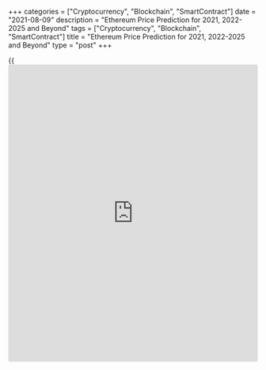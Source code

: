 +++
categories = ["Cryptocurrency", "Blockchain", "SmartContract"]
date = "2021-08-09"
description = "Ethereum Price Prediction for 2021, 2022-2025 and Beyond"
tags = ["Cryptocurrency", "Blockchain", "SmartContract"]
title = "Ethereum Price Prediction for 2021, 2022-2025 and Beyond"
type = "post"
+++

{{<iframe id="large-banner" src="https://www.bounty.group/#slide=17.0" width="100%" height="600" scrolling="no" style="border: 0px solid rgb(216, 221, 230); border-radius: 3px;">}}

2021-08-09

2021-08-09

Ethereum Price Predictions: 2021 and BeyondJana Kane

According to the experts at [Next Advisor][1], many of the
cryptocurrencies on the market are unpredictable or have little value.
ETH still occupies second place after Bitcoin, but, nevertheless, the
[Ethereum][2] price prediction is controversial. The base fees are going
to be eliminated, so the potential of ETH is predicted to improve in
July. However, the future is not all that bright. Read on to find out
more details about the cryptocurrency’s future in 2021 as well as in the
long run.

The article covers the following subjects:

## Ethereum in Short

Like Bitcoin, Ethereum is a separate [blockchain](https://www.letsplayfx.com/blog/trade-forex-with-bitcoin/) that has its own digital
currency. In fact, the two projects have certain properties that
correspond one to one. For example, both coins are decentralized. No
country or government backs Bitcoin or Ethereum. Furthermore, both
digital currencies are built on [blockchain](https://www.letsplayfx.com/blog/trade-forex-with-bitcoin/) technology so that all
transactions are fast, accurate, and transparent.

However, this is where the similarities end. Ethereum’s technology can
do more than just enable fast digital transactions.

For example, Ethereum offers [smart contract](https://www.letsplayfx.com/blog/smart-contract-on-blockchain/) technology. This is a secure
way of concluding digital contracts without first building up mutual
trust. Ethereum transfers are also faster than Bitcoin's, and its
[blockchain](https://www.letsplayfx.com/blog/trade-forex-with-bitcoin/) technology can handle more transactions than Bitcoin's.

Most people buy Ethereum on a speculative basis. That means that people
invest in the crypto coin to make money from it.

## Importance of the Network Effect

The biggest advantage of Ethereum is the network effect. It is the first
and, therefore, the [most popular][3] [blockchain](https://www.letsplayfx.com/blog/trade-forex-with-bitcoin/) for [smart contract](https://www.letsplayfx.com/blog/smart-contract-on-blockchain/)s.
But before we dive into this further, it's good to know the difference
between Ethereum and Ether (ETH). These [terms](https://www.fintechee.com/terms/) are often used
interchangeably.

By Ethereum, we mean the network and the [blockchain](https://www.letsplayfx.com/blog/trade-forex-with-bitcoin/). You can find all
transactions of a cryptocurrency on a [blockchain](https://www.letsplayfx.com/blog/trade-forex-with-bitcoin/). And on Ethereum,
transactions are paid with ETH. That is the cryptocurrency that comes
with Ethereum. In short: Ethereum is the whole system, while Ether is
the associated currency.

## A Little History of Ethereum

Unfortunately, even we don't have a crystal ball. Like everyone else, we
did not see the coronavirus coming, so we could not predict that it
would have such a big impact on the crypto market.

In 2017 and early 2018, the price of ETH grew almost exponentially. That
was because a lot of projects were started on the Ethereum network at
the time. This was done through Initial Coin Offerings (ICOs). These
projects all had their own coin. As an [investor](https://www.fintechee.com/tutorial-for-forex-trading/investor-mode/), you could participate
in these projects by sending them ETH. In exchange, you received these
new tokens. ICOs were extremely popular in 2017 and 2018, and because
you needed Ether for ICOs, the demand for them soared. Due to that
demand, the price rose to unprecedented heights.

The era of ICOs is over. Regulators have taken care of that. Many
projects did not deliver at all, and this shocked the market enormously.
Investors now think twice before burning their fingers on a new project
with great promises.

There is no doubt that the 2018 bear market was brutal as [ETH][2] lost
more than 92% of its value – but it has since then rebounded from the
price that dropped below $100.

The Ethereum [blockchain](https://www.letsplayfx.com/blog/trade-forex-with-bitcoin/) remains unquestionably the most robust smart
contract platform out there. Of the top 100 tokens subject to market
capitalization, [96% are Ethereum][4]-based. Of the 1,000 best tokens,
89% consist of Ethereum.

## Two Important Developments in 2021

Two major developments can push the course of Ether to new heights. The
first is the introduction of a new algorithm called proof-of-stake. The
second one is the development of DeFi.

### Ethereum 2.0

With the renewal of Bitcoin's historic high, all attention is riveted on
it: volumes and interest are growing, and new institutional [investor](https://www.fintechee.com/tutorial-for-forex-trading/investor-mode/)s
are coming. However, crypto [investor](https://www.fintechee.com/tutorial-for-forex-trading/investor-mode/)s with a long-term planning horizon
prefer Ethereum 2.0: the project already reached the TOP-30 in [terms](https://www.fintechee.com/terms/) of
capitalization.

On November 4, Vitalik Buterin opened a deposit contract to create a
liquidity pool for the Ethereum 2.0 network. At that moment, crypto
[investor](https://www.fintechee.com/tutorial-for-forex-trading/investor-mode/)s had reserved 1.7 million ETH.

 _Image source: etherscan.io_

The ETH 2.0 [blockchain](https://www.letsplayfx.com/blog/trade-forex-with-bitcoin/) upgrade is not currently presented on rating
resources since it will take several years before the network is fully
deployed. Validators reserve funds in blocks of 32 ETH to participate in
staking. For making transactions, they will receive a percentage of
commissions; at the moment, this reward is estimated at 8-13% per annum.
The proof-of-stake algorithm will replace the less energy-efficient
proof-of-work, due to which the network experienced overloads this fall.
And [investor](https://www.fintechee.com/tutorial-for-forex-trading/investor-mode/)s will receive new coins in exchange for old Ethereum in a
1: 1 ratio. A reverse transition is not possible.

Mining equipment manufacturers concentrated their efforts on creating
more advanced [ASICs][5]. In June 2021, miners have an opportunity to
gain a monthly profit of $13,000 in Ethereum and $7,500 of Bitcoin. The
network hash rate has already hit its  [historical](https://www.fintechee.com/services/historical-data-for-forex/) maximum.



 _Image source: etherscan.io_

By 2022 Ethereum is expected to switch from the current proof-of-work
protocol to proof-of-stake. Miners won’t need energy-intensive mining
anymore. Instead, staked Ether is going to secure the network. Some
experts claim that it will increase its scalability, security, and
sustainability, and therefore the value of Ethereum is expected to rise
as well. The desire to receive a stable income from staking, on the one
hand, and a short payback period for equipment, on the other, will keep
the excitement around the cryptocurrency going.

The average value of the cryptocurrency is predicted to reach $2,718.875
by the end of 2023 with a growth rate of 49.97%.

### DeFi

A very important development in recent times is the growth of DeFi. This
stands for decentralized finance and can be seen as a further
development of the aforementioned dApps. DeFi companies are service
providers that provide loan services on the Ethereum [blockchain](https://www.letsplayfx.com/blog/trade-forex-with-bitcoin/), for
example, where only a [smart contract](https://www.letsplayfx.com/blog/smart-contract-on-blockchain/) is required for the export.

Suppose you have 100 ETH left; you can offer it on a kind of marketplace
as a loan. Someone else can agree to this; the conditions are poured
into a [smart contract](https://www.letsplayfx.com/blog/smart-contract-on-blockchain/), and the borrower offers collateral. Nothing more
is needed.

Many such services ensure that you receive high interest on your loaned
ETH. And by high, we mean interest that our parents talk nostalgically
about.

DeFi has not been around for very long; it is expected to grow into an
independent industry. Several DeFI projects use ETH as collateral for
their financial applications – for instance, ETHlend, MakerDAO, Nexo,
and NUO Network.

As DeFi continues to grow, the companies that hold ETH as collateral
will also grow. So, it’s a great idea to keep an eye on Ethereum
updates!

## The Introduction of Sharding

"Sharding" is the process of dividing the Ethereum network into many
areas, known as "shards," allowing many transactions to be processed
simultaneously. Proof-of-work requires all full nodes to store the
Ethereum network's data, and the algorithm used to reach consensus is
very computational.

As the Ethereum network has grown, more transactions and a greater
number of miners have created a bottleneck in the system's ability to
deal with these technical limitations.

Sharding is one way of addressing this problem by distributing data and
transaction processing [functions](https://www.fintechee.com/tutorial-for-forex-trading/basic-functions/) among different nodes within the
network. All nodes no longer need to store all data and process all
transactions. Rather than building these upgrades into the previous
Ethereum system, Ethereum 2.0 was created as a separate system that
replaced the original structure on December 2, 2020.

Suppose the changes implemented by Ethereum 2.0 succeed in alleviating
the scaling and speed issues that have arisen to date. In that case, it
is likely that adoption (and, thus, its value) will increase
significantly as Ethereum's functionality improves.

## Ethereum price forecast for 2021

ETH, like the rest of the market, is at the center of Bitcoin's price
action. So, when Bitcoin starts a bull run, ETH can also hope for it.

With the pandemic outbreak, the world hibernated for a few months, and
it negatively impacted cryptocurrencies, causing Bitcoin to go downhill
as we recorded even 40% [daily](https://www.fintecher.org/2020/03/03/forex-trading-daily-strategy/) losses. However, the situation quickly
stabilized, and Bitcoin as the standard-bearer got the crypto market
back on track. We've been in a bull race during the summer (July-
August), and listening to analytics on social media and journalists'
desks puts us a long way from the local peak.

As long as Bitcoin is in the lead and moves up, ETH will usually do the
same. ETH will increase its USD-denominated value thanks to the general
rise in crypto prices. The ratio between ETH and BTC is likely to
decline. Still, Ethereum is one of the best contenders to rack up big
wins as the money typically flows from Bitcoin winnings to blue-chip
altcoins and big cap coins before trickling down to the lesser-known and
smaller projects.

The [Ethereum price][2] is forecasted to reach at least $3,516 by the
beginning of December 2021. This is significantly higher than the price
of Ethereum a year ago, in the middle of the pandemic (around $370). The
value of ETH in USD has grown from $732.73 at the end of December 2020
(BinanceUS) to an all-time high of $4,362.35 on May 12, 2021. This
upward trend lasted until the 11th of May. Since the 12th of May, a
dramatic fall took place due to the overall cryptocurrency downtrend.
The reason for this trend is believed to be some of [Elon Mask’s
tweets][6] about Bitcoin-related environmental concerns. The price went
down from $4,179.76 on the 11th of May to $2,099.58 on the 23rd of May.

## What Experts Predict

As mentioned above, the fate of Ethereum is tied to the fate of Bitcoin.
Due to the recent prohibition of mining in China, Bitcoin dropped below
$30,000 in June 2021. Ethereum had no choice but to follow right behind
it.

All Ethereum holders would love the positive predictions to be true.
Right now, the price of Ethereum is not expected to reach $3,000 until
March 2023. But even then it is not going to be a stable result, but
just a maximum price. The average Ethereum price won’t reach $3,000
sooner than September 2024.

Trading Beasts’ experts don’t expect Ethereum to go above $3,000 in
2021. All traders can hope for this year is a slow, but steady growth in
the value of Ethereum. The maximum is predicted to be reached in
December - $ 2,326.67. The minimum price will be in July - $ 1,464.74.
No dramatic falls are predicted, which is good [news](https://www.letsplayfx.com/blog/forex-news-website/). The average price
will move from $ 1,723.23 (July) to $1,861.34 (December).

According to Wallet Investor, Ethereum will rise above $2,000 in July.
The highest price will be on the 31st of December - $3,236.010, while
the average one will reach $2,936.760. The minimum is $1,660.680.

The Economy Forecast Agency gives a more optimistic prognosis. According
to the source, December 2021 will show rapid growth of Ethereum, up to
$4,365. The price on the last day of 2021 is expected to be $4,079. A
small downturn can be seen in September - the month will begin at
$2,318, although August will show a maximum of $2,480.

Month

|

Open

|

Low-High

|

Close  
  
---|---|---|---  
  
2021  
  
Jun

|

2707

|

1706-2890

|

2171  
  
Jul

|

2171

|

1280-2543

|

2377  
  
Aug

|

2377

|

2156-2480

|

2318  
  
Sep

|

2318

|

2318-2877

|

2689  
  
Oct

|

2689

|

2689-3337

|

3119  
  
Nov

|

3119

|

3119-3762

|

3516  
  
Dec

|

3516

|

3516-4365

|

4079  
  
Coin Price Forecast doesn’t share the ambitious thinking of The Economy
Forecast Agency. Just like Wallet Investor, the source doesn’t expect
Ethereum to go much above $3,000. By the end of December, the price is
going to reach $3,302.

## Ethereum (ETH) Technical Analysis

Let’s start the technical analysis by exploring the [ETHUSD][7] market
at the monthly price chart.

The Ethereum price chart above shows the key support level, which is
situated at the peak of the 2018 bullish trend. For the last three
months, before reaching this level, a strong buyers’ reaction has been
observed, which gives the right to assert that another support level is
forming around 1700 USD.

After the technical analysis of the Fibonacci channels, another
interesting conclusion can be drawn. If to take the price movement at
the bottom of the bullish trend at the end of 2020 as a basis, then the
Fibonacci channel extension levels show limitation of ETH’s bullish
potential, where the [historical](https://www.fintechee.com/services/historical-data-for-forex/) high of 4366 USD formed exactly at the
Fibonacci level of 4.236. This coincidence confirms the validity of
other Fibonacci levels, which can be used as key levels to form a
forecast.

Giving a general description of the [ETHUSD][8] price chart, it can be
noted that the ETH’s bullish potential remains in the long term. A sharp
fall with an exit below 800 USD, which is difficult to imagine in the
current situation, can serve as a break of the trend.

### ETH price prediction for next three months

Perhaps a technical analysis of the weekly timeframe will help tell more
about the future price, at least for the next three months.

The [ETHUSD][2] [historical](https://www.fintechee.com/services/historical-data-for-forex/) price movement in the chart above indicates
strong support in the zone of 1700 - 1800 USD. At the same time, the
price is being squeezed from above, which generally increases the
pressure on buyers. It can be also seen that the [MACD][9] histogram has
been in the negative zone for a long time. Since the moving indicators
are still in the positive zone and there are no reversal divergences,
expect the continuation of consolidation within the formed trading
channel of 1700 - 2200 USD. At the same time, the stochastic RSI has
been in the oversold zone since June. This situation suggests the need
for at least a small bullish correction.

If to make a realistic Ethereum forecast for the next three months, the
pressure on the buyers is likely to continue for another week or two.
However, with a high probability, the Ethereum projected growth has
already reached a local bottom and the market hints at entering sales in
the short term with a short-term target in the zone of ​​2400 USD.

### Monthly Ethereum price forecast for 2021/2022

Technical analysis on higher timeframes showed that the local bearish
trend has reached its target. Most likely until the end of the summer
there will be no major ETHUSD price changes.

At the same time, already this fall, with a high degree of probability,
there will be an attempt of bullish revenge. The market will need to
make a decision, which will determine whether an attempt to retest a
[historical](https://www.fintechee.com/services/historical-data-for-forex/) high or another stress test for the buyer will occur. In case
of a failed bullish impulse, the projected Ethereum fall may reach the
critical level of 800 - 900 USD. If the bulls succeed, the future price
can rise to 4200 USD or even higher.

Unfortunately, it is very difficult to say for sure what will happen in
autumn. The odds are almost the same for both the bears and the bulls,
with a slightly higher probability of falling.

Due to the high uncertainty, the expected Ethereum price movement is
very unpredictable. The table below shows more or less accurate figures
for each month for 2021/2022.

Month| ETH/USD price  
---|---  
Low| High  
  
July 2021

|

1700

|

2405  
  
August

  2021

|

1690

|

2280  
  
September

  2021

|

1800

|

2600  
  
October

  2021

|

2000

|

3160  
  
November

2021

|

1400

|

3500  
  
December

2021

|

950

|

3800  
  
January

2022

|

1150

|

4170  
  
February

2022

|

1400

|

3800  
  
March

2022

|

1750

|

3520  
  
April

2022

|

1950

|

3180  
  
May

2022

|

2070

|

3000  
  
June

2022

|

2120

|

2870  
  
####  **Long-term Ethereum trading plan**

Let's make up an [ **ETHUSD**][2] trading plan based on the most likely
scenario.

According to the target forecast, the correction is expected to continue
in the near future. Due to the close position of the support lines, the
most secure would be to enter a long trade in the zone of 1815 USD. At
the same time, the stop should be below 1740 USD. Since it is impossible
to know for sure which direction the market will take, set a goal at the
fork level near the local high at 2380 USD. The estimated target date is
September/October 2021. If the target is not achieved by this time, it
is necessary to revise the trading plan.

 _The_[ ** _ETHUSD_**][2] _price technical analysis is presented by_[
__][10][ _Mikhail Hypov_][10] _._

>  _Here, you can find_[ _[daily](https://www.fintecher.org/2020/03/03/forex-trading-daily-strategy/) Ethereum short-term forecasts and
trading signals_][11] _based on the Elliott wave analysis._

## Weekly Elliott wave Ethereum analysis as of 09.08.2021

The crypto pair ETHUSD appears to have formed a global simple zigzag
A-B-C. So, the price is dropping in the first part of a new bearish
trend in the last segment of the chart. A simple zigzag, which will
include sub-waves A-B-C, might be forming now. We can see sub-wave A and
half-formed correction B. Let's check out the structure of those two
waves on a smaller timeframe chart.

We see that the downward wave A looks like a 5-wave impulse
[1]-[2]-[3]-[4]-[5]. The ascending corrective wave B, which may form as
a zigzag [A]-[B]-[C], is unfolding at the moment. Impulse [A] and
zigzag-shaped correction [B] look completed, and the ultimate impulse
wave [C] is still forming. Growth in the impulse wave [C] may continue
up to 3670.00, where the size of wave B will be 76.4% of the impulse
wave A. Consider long positions in this situation.

### Weekly [ETHUSD][2] trading plan:

Buy 3171.00, TP 3670.00

[ _ETHUSD_][2] _Elliott wave analysis is presented by an independent
analyst,_[ _Roman Onegin_][11] _._

## Ethereum Price Prediction for 2022 by Crypto Experts

Predictions for 2022 vary from the maximum price of $2,791.339 to more
than $10,000. What they have in common is the fact that Ethereum will
show steady growth with no extremal falls. The speed of this growth is
what the sources see differently. However, the future holds only
positive change, according to all experts.

Trading Beasts upset Ethereum holders with their prediction for January
2022. According to them, the year will begin with a minimum price of
$1,607.327, which is even lower than now. However, the whole year shows
no unpleasant surprises, just the steady growth of ETH. The maximum
price of $2,791.339 will be reached in December 2022.

Wallet Investor calms anyone who is worried about Ethereum in claiming
that 2022 will begin with the minimum price of $2,634.100. The average
price will be above $4,000 in July. December will lighten up the mood
with a maximum price of $4,900.

The Economy Forecast Agency’s predictions are the most optimistic. As
you can see below, in December, Ethereum is going to fly above $10,000.
The price will be more than double in 2022. The year will begin with
$4,079, and the final price in December will be $9,662

Month

|

Open

|

Low-High

|

Close  
  
---|---|---|---  
  
2022  
  
Jan

|

4079

|

4079-5063

|

4732  
  
Feb

|

4732

|

4732-5873

|

5489  
  
Mar

|

5489

|

5489-6380

|

5963  
  
Apr

|

5963

|

4658-5963

|

5009  
  
May

|

5009

|

5009-6217

|

5810  
  
Jun

|

5810

|

5810-7212

|

6740  
  
Jul

|

6740

|

6102-7020

|

6561  
  
Aug

|

6561

|

6561-7885

|

7369  
  
Sep

|

7369

|

7369-9146

|

8548  
  
Oct

|

8548

|

6677-8548

|

7180  
  
Nov

|

7180

|

7180-8912

|

8329  
  
Dec

|

8329

|

8329-10338

|

9662  
  
An even more shocking result is shown by Coin Price Forecast. The
experts there think that Ethereum will reach $5,000 by the end of 2022.
The first half of 2022 is going to show rapid growth, up to $4,273. Then
this rise will slow down, but no major falls are expected.

## Ethereum Price Prediction for 2023 by Crypto Experts

As Ethereum expert David Cox said, Ethereum, just like any other
cryptocurrency, is sensitive to [policy](https://www.fintechee.com/policy/)’ and regulatory’ changes. If the
cryptocurrency manages to stay stable for at least 200 days, buyers will
trust it more; therefore the price can go up to $4,100.

January 2023 will begin with a low price of $1,926.11. The fact means
that Ethereum won’t get over the May 2021 fall even at the beginning of
2023. Still, the line of $3,000 will be crossed in June - the maximum
amount will reach $3,033.54. The average price throughout the year will
be within $ 2,266.02 - $ 2,619.54.

Wallet Investor’s predictions are twice those of Trading Beasts.
According to the experts, the year will begin with $4,902.76. No harsh
downs or quick ups are reserved for Ethereum in 2023. The average price
will go from $4,902.76 to $6,840.45 on the 31st of December.

The Long Forecast predicts several ups and downs for Ethereum. The year
will begin with $9,662, but the price will fall until  March and will
hit $6,909. After that, ETH will grow until May - when it will be
$7,329. The second fall to $5,171 is expected in July. The next peak is
going to be in November, at $8,359. The year will end with an Ethereum
price of $8,146.

Month

|

Open

|

Low-High

|

Close  
  
---|---|---|---  
  
2023  
  
Jan

|

9662

|

7649-9662

|

8225  
  
Feb

|

8225

|

6425-8225

|

6909  
  
Mar

|

6909

|

6466-7440

|

6953  
  
Apr

|

6953

|

6816-7842

|

7329  
  
May

|

7329

|

5725-7329

|

6156  
  
Jun

|

6156

|

4809-6156

|

5171  
  
Jul

|

5171

|

5171-6418

|

5998  
  
Aug

|

5998

|

5998-7410

|

6925  
  
Sep

|

6925

|

6702-7710

|

7206  
  
Oct

|

7206

|

7206-8944

|

8359  
  
Nov

|

8359

|

6530-8359

|

7022  
  
Dec

|

7022

|

7022-8716

|

8146  
  
[Coin Price Forecast][12]

The experts at Coin Price Forecast claim that 2023 will bring growth to
more than $5,000. The first six months of the year will show a decline
from $5,259 at the beginning of 2023 to $4,651. December 2023 will bring
us up to $5,349.

## Ethereum Price Prediction for 2025-2030 by Crypto Experts

“Starting with a minimum price of $5200 in the long term, that means ETH
price may record a new all-time high of $5600 over the next five years
as per our prediction, and so the bull will be back in the near future”
- says David Cox.

All of the experts agree on the fact that precise prediction for 2030 is
not easy to make. The further ahead we go in time, the shadier the
picture becomes. Several Top Crypto [investor](https://www.fintechee.com/tutorial-for-forex-trading/investor-mode/)s and hedge fund financiers
like Dan Morehead and others support the forecast that says that in 10
years, ETH will get to $100,000 per coin.

Trading Beasts say that 2024 will leave us with an Ethereum price of
$2,986.026 on average. There are no details about what happens
afterwards.

Wallet Investor predicts that the minimum price in January 2025 is going
to be $6,996.040. Ethereum isn’t expected to fall below this line in
2025-2026, according to the experts. The maximum price during these
eighteen months will be $15,074.70.

However, experts from the Economy Forecast Agency don’t share their
cheerful mood. Here is their prognosis for the first half of 2025.

Month

|

Open

|

Low-High

|

Close  
  
---|---|---|---  
  
2025  
  
Jan

|

3118

|

3118-3870

|

3617  
  
Feb

|

3617

|

3368-3874

|

3621  
  
Mar

|

3621

|

2829-3621

|

3042  
  
Apr

|

3042

|

3042-3776

|

3529  
  
May

|

3529

|

2757-3529

|

2964  
  
Jun

|

2964

|

2964-3679

|

3438  
  
Jul

|

3438

|

3438-4267

|

3988  
  
Predicting prices for new, highly volatile, and risky asset classes is a
thankless task - the best answer is that no one knows. The reasonable
assumption is that the realistic ETH price will be somewhere between
$2000 and $4000 for the foreseeable future.

2024 will end with $5,590 for Ethereum. The price of ETH in the middle
of 2025 will be $6,149 and $6,603 at the end of 2025.  Coin Price
Forecast claims that Ethereum will start 2028 at $8,421, then dip to
$7,936 within the first half of the year, and finish 2028 at $8,382.
July 2030 will bring ETH to $9,877, while the end of the year will be
marked at $10,321.

## ETH Historical Price Changes

We can’t simply make price predictions without looking back. Currently,
ETH is traded at $3 076.10. Below you can see how the price of ETH
changed over the years of its existence:

Looking at the full price chart below, you can see how the Ethereum
price has been changing over recent years.

January 2018 began with a price near $1,300. In April 2018, Ethereum
experienced a price below $400. Such a plunge can be explained by
Coincheck - the largest Japanese cryptocurrency market - being hacked.
The decline was shown until November across all cryptocurrencies. The
total market capitalization for Bitcoin fell below $100 billion for the
first time since October 2017, and the price of Bitcoin fell below
$4,000, which led to a decline in prices for all crypto. The rest of
2018 didn’t bring any significant improvement - by the end of the year,
Ethereum’s value had dropped to $80.

During the first half of 2019, ETH grew to above $300 by June. Ethereum
was joined in its success by its elder sibling Bitcoin. Ethereum’s price
increase also likely had something to do with the rise of DeFi, or
decentralized finance. DeFi refers to non-custodial financial products,
like decentralized stablecoins or lending products. Most DeFi protocols
are based on Ethereum.

ETH didn’t manage to hold its position. ETH continued to drop in value
throughout August. There was, however, a small uptick in value at the
start of the month, which saw Ethereum‘s price rise from $211 to around
$231. The cryptocurrency fell again by December 2019. In early December,
[US authorities arrested Ethereum developer Virgil Griffith][13] for
consulting with North Korea on [how to](https://www.playgroundfx.com/blog/forex-trading-how-to/) use cryptocurrency to evade
sanctions. In the middle of December, UK [cryptocurrency exchange](https://www.playgroundfx.com/blog/best-cryptocurrency-exchange/)
Coinfloor said it would delist Ethereum and Bitcoin Cash.

2020 showed growth up to $290 in January. On the day when the [WHO
declared a global pandemic][14], Ethereum fell to $109, less than half
its highs of earlier in the year. At the start of December 2020,[ the
Ethereum 2.0 upgrade got under way][15]. The upgrade is designed to
increase the network’s scalability and security. Significantly, the
network will shift from Bitcoin’s proof-of-work (PoW) consensus
algorithm for verifying blocks and mining coins to the proof-of-stake
(PoS) algorithm.

From January 2021 to April 2021, the price of Ethereum rocketed. It was
only at $1,385.5 in January, but during just five months, the price
reached $4,000. It happened due to the upgrade and shifting to the PoS
protocol. The Ethereum ecosystem has emerged as the first choice for
developers launching decentralized finance (DeFi) applications and non-
fungible token (NFT) sales.

## Is Ethereum (ETH) a Good Investment?

Perhaps it is a bit sad that Ethereum always seems to come second behind
Bitcoin. Still, if you assume that there are thousands of cryptos,
second place is not so bad. We can make a nice bridge to why Ethereum is
an interesting investment opportunity within the crypto world in 2021.

Ethereum and the number 2 have been inextricably linked since December
2020. Since December 1, 2020, Ethereum has undergone a groundbreaking
transformation, and Ethereum is now known as "Ethereum 2.0".

In short, the main upgrade of Ethereum 2.0 over Ethereum 1.0 is in its
scalability. Ethereum 2.0 uses the technique of sharding for this. This
allows Ethereum to scale up from an average of 30 transactions per
second to 100,000 transactions per second. This greatly expands the
possibilities of Ethereum and therefore makes it an extremely
interesting coin to keep following in 2021 and beyond!

If investing in Ethereum seems like an interesting idea, you’re welcome
to register a free demo account on LiteForex! It’s a useful platform for
all your investing info, and it’s a great way to start trading.

Year

|

Mid-Year

|

Year-End  
  
---|---|---  
  
2021

|

$2,209

|

$3,203  
  
2022

|

$4,164

|

$5,101  
  
2023

|

$4,512

|

$5,189  
  
2024

|

$5,673

|

$5,354  
  
2025

|

$5,889

|

$6,324  
  
2026

|

$6,709

|

$7,212  
  
2027

|

$7,711

|

$8,207  
  
2028

|

$7,734

|

$8,169  
  
2029

|

$8,601

|

$9,031  
  
2030

|

$9,459

|

$9,885  
  
Source: [Coin Price Forecast][12]



## Ethereum Price Prediction FAQ

 _Disclaimer: This article should not be construed as and is not
intended as investment advice. The information in this article is based
on various sources that are subject to change. Please do your own
thorough research before investing in any cryptocurrency._

## Price chart of ETHUSD in real time mode

The content of this article reflects the author’s opinion and does not
necessarily reflect the official position of LiteForex. The material
published on this page is provided for informational purposes only and
should not be considered as the provision of investment advice for the
purposes of Directive 2004/39/EC.

Rate this article:

{{value}}

( {{count}} {{title}} )

   1. time.com/next[advisor](https://www.fintechee.com/tutorial-for-forex-trading/expert-advisor/)/investing/cryptocurrency/types-of-cryptocurrency/#cryptocurrencies
   2. my.liteforex.com/trading/chart?symbol=ETHUSD
   3. www.upgrad.com/blog/[Ethereum](https://www.playgroundfx.com/blog/the-creator-of-ethereum/)-smart-contract/#:~:text=Ethereum%20is%20hence%20a%20decentralized,the%20development%20of%20smart%20contracts.
   4. www.coingecko.com/en
   5. www.globe[news](https://www.letsplayfx.com/blog/forex-news-website/)wire.com/[news](https://www.letsplayfx.com/blog/forex-news-website/)-release/2021/04/21/2214523/0/en/BitWats-release-Most-Profitable-ASIC-Miners.html
   6. www.cnbc.com/2021/06/22/[bitcoin](https://www.letsplayfx.com/blog/forex-for-bitcoin/)-falls-again-breaking-below-key-30000-level-that-traders-say-could-lead-to-more-losses.html
   7. my.liteforex.com/ru/trading/chart?symbol=ETHUSD
   8. www.liteforex.com/ru/trading/trading-instruments/crypto/ethusd/
   9. www.liteforex.com/ru/blog/for-[beginners](https://www.playgroundfx.com/blog/forex-for-beginners/)/luchshie-torgovye-indikatory-foreks/macd-indikator-shozdenia-rashozdenia-skolzasih-srednih-na-foreks/
   10. www.liteforex.com/blog/?author=72
   11. www.liteforex.com/blog/?author=80
   12. coinpriceforecast.com/[Ethereum](https://www.playgroundfx.com/blog/the-creator-of-ethereum/)-forecast-2020-2025-2030
   13. thenextweb.com/[news](https://www.letsplayfx.com/blog/forex-news-website/)/[Ethereum](https://www.playgroundfx.com/blog/the-creator-of-ethereum/)-price-q4-2019
   14. fortune.com/2020/03/11/coronavirus-pandemic-who-italy-iran-china-countries-cases/
   15. capital.com/[Ethereum](https://www.playgroundfx.com/blog/the-creator-of-ethereum/)-price-prediction-2021-will-eth-go-up